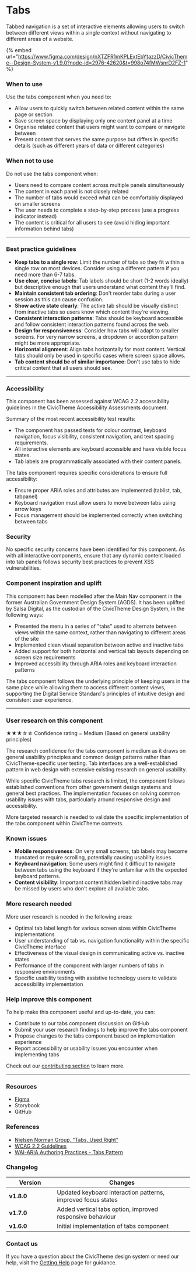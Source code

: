 # Tabs

Tabbed navigation is a set of interactive elements allowing users to switch between different views within a single context without navigating to different areas of a website.

{% embed url="https://www.figma.com/design/nXTZFR1mKPLExtEbYtazzD/CivicTheme--Design-System-v1.9.0?node-id=2976-42620&t=998o74fMWsnrD2FZ-1" %}

### When to use

Use the tabs component when you need to:

* Allow users to quickly switch between related content within the same page or section
* Save screen space by displaying only one content panel at a time
* Organise related content that users might want to compare or navigate between
* Present content that serves the same purpose but differs in specific details (such as different years of data or different categories)

### When not to use

Do not use the tabs component when:

* Users need to compare content across multiple panels simultaneously
* The content in each panel is not closely related
* The number of tabs would exceed what can be comfortably displayed on smaller screens
* The user needs to complete a step-by-step process (use a progress indicator instead)
* The content is critical for all users to see (avoid hiding important information behind tabs)

***

### Best practice guidelines

* **Keep tabs to a single row**: Limit the number of tabs so they fit within a single row on most devices. Consider using a different pattern if you need more than 6-7 tabs.
* **Use clear, concise labels**: Tab labels should be short (1-2 words ideally) but descriptive enough that users understand what content they'll find.
* **Maintain consistent tab ordering**: Don't reorder tabs during a user session as this can cause confusion.
* **Show active state clearly**: The active tab should be visually distinct from inactive tabs so users know which content they're viewing.
* **Consistent interaction patterns**: Tabs should be keyboard accessible and follow consistent interaction patterns found across the web.
* **Design for responsiveness**: Consider how tabs will adapt to smaller screens. For very narrow screens, a dropdown or accordion pattern might be more appropriate.
* **Horizontal alignment**: Align tabs horizontally for most content. Vertical tabs should only be used in specific cases where screen space allows.
* **Tab content should be of similar importance**: Don't use tabs to hide critical content that all users should see.

***

### Accessibility

This component has been assessed against WCAG 2.2 accessibility guidelines in the CivicTheme Accessibility Assessments document.

Summary of the most recent accessibility test results:

* The component has passed tests for colour contrast, keyboard navigation, focus visibility, consistent navigation, and text spacing requirements.
* All interactive elements are keyboard accessible and have visible focus states.
* Tab labels are programmatically associated with their content panels.

The tabs component requires specific considerations to ensure full accessibility:

* Ensure proper ARIA roles and attributes are implemented (tablist, tab, tabpanel)
* Keyboard navigation must allow users to move between tabs using arrow keys
* Focus management should be implemented correctly when switching between tabs

### Security

No specific security concerns have been identified for this component. As with all interactive components, ensure that any dynamic content loaded into tab panels follows security best practices to prevent XSS vulnerabilities.

### Component inspiration and uplift

This component has been modelled after the Main Nav component in the former Australian Government Design System (AGDS). It has been uplifted by Salsa Digital, as the custodian of the CivicTheme Design System, in the following ways:

* Presented the menu in a series of "tabs" used to alternate between views within the same context, rather than navigating to different areas of the site
* Implemented clean visual separation between active and inactive tabs
* Added support for both horizontal and vertical tab layouts depending on screen size requirements
* Improved accessibility through ARIA roles and keyboard interaction patterns

The tabs component follows the underlying principle of keeping users in the same place while allowing them to access different content views, supporting the Digital Service Standard's principles of intuitive design and consistent user experience.

***

### User research on this component

★★★☆☆ Confidence rating = Medium (Based on general usability principles)

The research confidence for the tabs component is medium as it draws on general usability principles and common design patterns rather than CivicTheme-specific user testing. Tab interfaces are a well-established pattern in web design with extensive existing research on general usability.

While specific CivicTheme tabs research is limited, the component follows established conventions from other government design systems and general best practices. The implementation focuses on solving common usability issues with tabs, particularly around responsive design and accessibility.

More targeted research is needed to validate the specific implementation of the tabs component within CivicTheme contexts.

### Known issues

* **Mobile responsiveness**: On very small screens, tab labels may become truncated or require scrolling, potentially causing usability issues.
* **Keyboard navigation**: Some users might find it difficult to navigate between tabs using the keyboard if they're unfamiliar with the expected keyboard patterns.
* **Content visibility**: Important content hidden behind inactive tabs may be missed by users who don't explore all available tabs.

### More research needed

More user research is needed in the following areas:

* Optimal tab label length for various screen sizes within CivicTheme implementations
* User understanding of tab vs. navigation functionality within the specific CivicTheme interface
* Effectiveness of the visual design in communicating active vs. inactive states
* Performance of the component with larger numbers of tabs in responsive environments
* Specific usability testing with assistive technology users to validate accessibility implementation

### Help improve this component

To help make this component useful and up-to-date, you can:

* Contribute to our tabs component discussion on GitHub
* Submit your user research findings to help improve the tabs component
* Propose changes to the tabs component based on implementation experience
* Report accessibility or usability issues you encounter when implementing tabs

Check out our [contributing section](../../contributing/contribution-model.md) to learn more.

***

### Resources

* [Figma](https://www.figma.com/design/nXTZFR1mKPLExtEbYtazzD/CivicTheme--Design-System-v1.9.0?node-id=2976-42620\&t=998o74fMWsnrD2FZ-1)
* Storybook
* GitHub

### References

* [Nielsen Norman Group, "Tabs, Used Right"](https://www.nngroup.com/articles/tabs-used-right/)
* [WCAG 2.2 Guidelines](https://www.w3.org/TR/WCAG22/)
* [WAI-ARIA Authoring Practices - Tabs Pattern](https://www.w3.org/WAI/ARIA/apg/patterns/tabs/)

### Changelog

<table><thead><tr><th width="115.20703125">Version</th><th>Changes</th></tr></thead><tbody><tr><td><strong>v1.8.0</strong></td><td>Updated keyboard interaction patterns, improved focus states</td></tr><tr><td><strong>v1.7.0</strong></td><td>Added vertical tabs option, improved responsive behaviour</td></tr><tr><td><strong>v1.6.0</strong></td><td>Initial implementation of tabs component</td></tr></tbody></table>

### Contact us

If you have a question about the CivicTheme design system or need our help, visit the [Getting Help](../../getting-started/getting-help.md) page for guidance.

